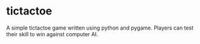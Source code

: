 # tictactoe

A simple tictactoe game written using python and pygame. Players can test their skill to win against computer AI.
